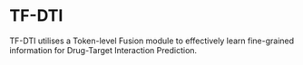 # TF-DTI
TF-DTI utilises a Token-level Fusion module to effectively learn fine-grained information for Drug-Target Interaction Prediction.

